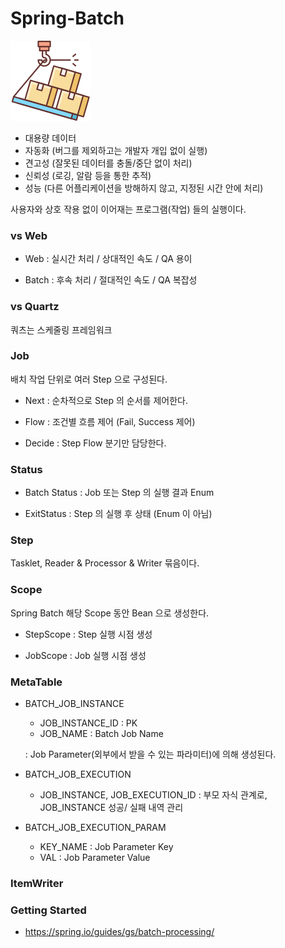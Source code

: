 # Spring-Batch

![conversion](/doc/overflow.png)

- 대용량 데이터
- 자동화 (버그를 제외하고는 개발자 개입 없이 실행)
- 견고성 (잘못된 데이터를 충돌/중단 없이 처리)
- 신뢰성 (로깅, 알람 등을 통한 추적)
- 성능 (다른 어플리케이션을 방해하지 않고, 지정된 시간 안에 처리)


사용자와 상호 작용 없이 이어재는 프로그램(작업) 들의 실행이다. 

### vs Web

- Web : 실시간 처리 / 상대적인 속도 / QA 용이

- Batch : 후속 처리 / 절대적인 속도 / QA 복잡성 

### vs Quartz

쿼츠는 스케줄링 프레임워크


### Job

배치 작업 단위로 여러 Step 으로 구성된다.

- Next : 순차적으로 Step 의 순서를 제어한다. 

- Flow : 조건별 흐름 제어 (Fail, Success 제어)

- Decide : Step Flow 분기만 담당한다.

### Status

- Batch Status : Job 또는 Step 의 실행 결과 Enum

- ExitStatus : Step 의 실행 후 상태 (Enum 이 아님)

### Step

Tasklet, Reader & Processor & Writer 묶음이다.

### Scope

Spring Batch 해당 Scope 동안 Bean 으로 생성한다.

- StepScope : Step 실행 시점 생성

- JobScope : Job 실행 시점 생성


### MetaTable

- BATCH_JOB_INSTANCE
  - JOB_INSTANCE_ID : PK
  - JOB_NAME : Batch Job Name 
  
  : Job Parameter(외부에서 받을 수 있는 파라미터)에 의해 생성된다. 
  
- BATCH_JOB_EXECUTION
  - JOB_INSTANCE, JOB_EXECUTION_ID : 부모 자식 관계로, JOB_INSTANCE 성공/ 실패 내역 관리
  
- BATCH_JOB_EXECUTION_PARAM
  - KEY_NAME : Job Parameter Key
  - VAL : Job Parameter Value
  
    
### ItemWriter


### Getting Started  

- https://spring.io/guides/gs/batch-processing/